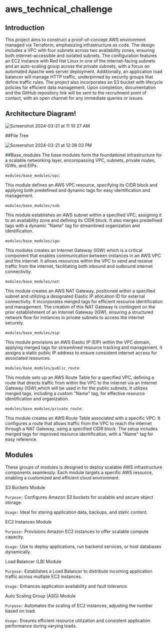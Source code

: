 # aws_technical_challenge

## Introduction

This project aims to construct a proof-of-concept AWS environment managed via Terraform, emphasizing infrastructure as code. The design includes a VPC with four subnets across two availability zones, ensuring both internet-accessible and isolated subnets. The configuration features an EC2 instance with Red Hat Linux in one of the internet-facing subnets and an auto-scaling group across the private subnets, with a focus on automated Apache web server deployment. Additionally, an application load balancer will manage HTTP traffic, underpinned by security groups that define traffic rules. The project also incorporates an S3 bucket with lifecycle policies for efficient data management. Upon completion, documentation and the GitHub repository link will be sent to the recruitment point of contact, with an open channel for any immediate queries or issues.

## Architecture Diagram!

![Screenshot 2024-03-21 at 11 10 27 AM](https://github.com/oluakinbinu/aws_technical_challenge/assets/154087956/556324c0-9345-4f46-a885-23cd7de691b8)

##File Tree

![Screenshot 2024-03-21 at 12 06 03 PM](https://github.com/oluakinbinu/aws_technical_challenge/assets/154087956/f335c6ab-d827-42cb-a45f-de1ca153dd79)

##Base_modules 
The base modules form the foundational infrastructure for a scalable networking layer, encompassing VPC, subnets, private routes, IGWs, and EIPs.

`modules/base_modules/vpc`:
 
This module defines an AWS VPC resource, specifying its CIDR block and applying both predefined and dynamic tags for easy identification and management.

`modules/base_modules/sub`:

This module establishes an AWS subnet within a specified VPC, assigning it to an availability zone and defining its CIDR block. It also merges predefined tags with a dynamic "Name" tag for streamlined organization and identification.

`modules/base_modules/igw`:

This modules creates an Internet Gateway (IGW) which is a critical component that enables communication between instances in an AWS VPC and the internet. It allows resources within the VPC to send and receive traffic from the internet, facilitating both inbound and outbound internet connectivity.

`modules/base_modules/nat`:

This module creates an AWS NAT Gateway, positioned within a specified subnet and utilizing a designated Elastic IP allocation ID for external connectivity. It incorporates merged tags for efficient resource identification and management. The creation of this NAT Gateway is contingent on the prior establishment of an Internet Gateway (IGW), ensuring a structured network flow for instances in private subnets to access the internet securely.
 
`modules/base_modules/eip`:

This module provisions an AWS Elastic IP (EIP) within the VPC domain, applying merged tags for streamlined resource tracking and management. It assigns a static public IP address to ensure consistent internet access for associated resources.

`modules/base_modules/public_route`:

This module sets up an AWS Route Table for a specified VPC, defining a route that directs traffic from within the VPC to the internet via an Internet Gateway (IGW),which will be used in for the public subnets. It utilizes merged tags, including a custom "Name" tag, for effective resource identification and organization.

`modules/base_modules/private_route`:

This module creates an AWS Route Table associated with a specific VPC. It configures a route that allows traffic from the VPC to reach the internet through a NAT Gateway, using a specified CIDR block. The setup includes merged tags for improved resource identification, with a "Name" tag for easy reference.

## Modules 

These groups of modules is designed to deploy scalable AWS infrastructure components seamlessly. Each module targets a specific AWS resource, enabling a customized and efficient cloud environment.

S3 Buckets Module

`Purpose:` Configures Amazon S3 buckets for scalable and secure object storage.

`Usage:` Ideal for storing application data, backups, and static content.

EC2 Instances Module

`Purpose:` Provisions Amazon EC2 instances to offer scalable compute capacity.

`Usage:` Use to deploy applications, run backend services, or host databases dynamically.

Load Balancer (LB) Module

`Purpose:` Establishes a Load Balancer to distribute incoming application traffic across multiple EC2 instances.

`Usage:` Enhances application availability and fault tolerance.

Auto Scaling Group (ASG) Module

`Purpose:` Automates the scaling of EC2 instances, adjusting the number based on load.

`Usage:` Ensures efficient resource utilization and consistent application performance during varying loads.
